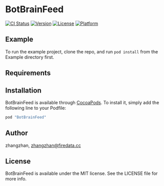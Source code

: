 # BotBrainFeed

[![CI Status](http://img.shields.io/travis/zhangzhanzg/BotBrainFeed.svg?style=flat)](https://travis-ci.org/zhangzhanzg/BotBrainFeed)
[![Version](https://img.shields.io/cocoapods/v/BotBrainFeed.svg?style=flat)](http://cocoapods.org/pods/BotBrainFeed)
[![License](https://img.shields.io/cocoapods/l/BotBrainFeed.svg?style=flat)](http://cocoapods.org/pods/BotBrainFeed)
[![Platform](https://img.shields.io/cocoapods/p/BotBrainFeed.svg?style=flat)](http://cocoapods.org/pods/BotBrainFeed)

## Example

To run the example project, clone the repo, and run `pod install` from the Example directory first.

## Requirements

## Installation

BotBrainFeed is available through [CocoaPods](http://cocoapods.org). To install
it, simply add the following line to your Podfile:

```ruby
pod "BotBrainFeed"
```

## Author

zhangzhan, zhangzhan@firedata.cc

## License

BotBrainFeed is available under the MIT license. See the LICENSE file for more info.

